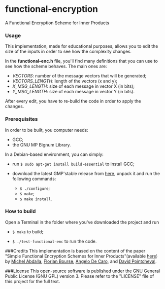 # functional-encryption
A Functional Encryption Scheme for Inner Products

### Usage
This implementation, made for educational purposes, allows you to edit the size of the inputs in order to see how the complexity changes.


In the **functional-enc.h** file, you'll find many definitions that you can use to see how the scheme behaves. The main ones are:
* *VECTORS*: number of the message vectors that will be generated;
* *VECTORS_LENGTH*: length of the vectors (x and y);
* *X_MSG_LENGTH*: size of each message in vector X (in bits);
* *Y_MSG_LENGTH*: size of each message in vector Y (in bits).

After every edit, you have to re-build the code in order to apply the changes.

### Prerequisites
In order to be built, you computer needs:
* GCC;
* the GNU MP Bignum Library.

In a Debian-based environment, you can simply:

* run `$ sudo apt-get install build-essential` to install GCC;

* download the latest GMP'stable release from [here](https://gmplib.org/#DOWNLOAD), unpack it and run the following commands:
    * `$ ./configure`;
    * `$ make`;
    * `$ make install`.

### How to build
Open a Terminal in the folder where you've downloaded the project and run

* `$ make` to build;

* `$ ./test-functional-enc` to run the code.

###Credits
This implementation is based on the content of the paper "Simple Functional Encryption Schemes
for Inner Products"(available [here](https://eprint.iacr.org/2015/017.pdf)) by [Michel Abdalla](mailto:michel.abdalla@ens.fr), [Florian Bourse](florian.bourse@ens.fr), [Angelo De Caro](angelo.decaro@ens.fr), and [David Pointcheval](david.pointcheval@ens.fr).

###License
This open-source software is published under the GNU General Public License (GNU GPL) version 3. Please refer to the "LICENSE" file of this project for the full text.

